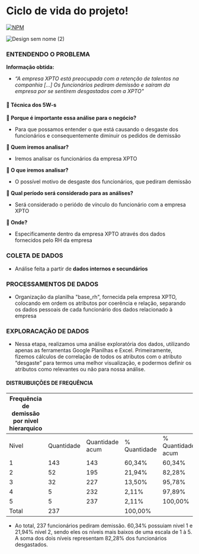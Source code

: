# Ciclo de vida do projeto!

[![NPM](https://img.shields.io/npm/l/react)](https://github.com/GaabrielCoosta/Changelle_HandTalk/blob/main/LICENSE)

![Design sem nome (2)](https://github.com/GaabrielCoosta/SoulCode/assets/108695592/e93df3c2-3724-40d9-840c-451c683d9229)

### ENTENDENDO O PROBLEMA
**Informação obtida:**
- *“A empresa XPTO está preocupada com a retenção de talentos na companhia [...] Os funcionários pediram demissão e saíram da empresa por se sentirem desgastados com a XPTO"*

#### 💎 Técnica dos 5W-s

**📌 Porque é importante essa análise para o negócio?**

- Para que possamos entender o que está causando o desgaste dos funcionários e consequentemente diminuir os pedidos de demissão

**📌 Quem iremos analisar?**

- Iremos analisar os funcionários da empresa XPTO

**📌 O que iremos analisar?**

- O possível motivo de desgaste dos funcionários, que pediram demissão

**📌 Qual período será considerado para as análises?**

- Será considerado o periódo de vínculo do funcionário com a empresa XPTO

**📌 Onde?**

- Especificamente dentro da empresa XPTO através dos dados fornecidos pelo RH da empresa

### COLETA DE DADOS 

- Análise feita a partir de **dados internos e secundários**

### PROCESSAMENTOS DE DADOS

- Organização da planilha "base_rh", fornecida pela empresa XPTO, colocando em ordem os atributos por coerência e relação, separando os dados pessoais de cada funcionário dos dados relacionado à empresa

### EXPLORACAÇÃO DE DADOS 

- Nessa etapa, realizamos uma análise exploratória dos dados, utilizando apenas as ferramentas Google Planilhas e Excel. 
Primeiramente, fizemos cálculos de correlação de todos os atributos com o atributo “desgaste” para termos uma melhor visualização,
e podermos definir os atributos como relevantes ou não para nossa análise. 
  
#### DISTRUIBUIÇÕES DE FREQUÊNCIA

Frequência de demissão por nivel hierarquico |   |   |   |  
-- | -- | -- | -- | --
Nivel | Quantidade | Quantidade acum | % Quantidade | % Quantidade acum
1 | 143 | 143 | 60,34% | 60,34%
2 | 52 | 195 | 21,94% | 82,28%
3 | 32 | 227 | 13,50% | 95,78%
4 | 5 | 232 | 2,11% | 97,89%
5 | 5 | 237 | 2,11% | 100,00%
Total | 237 |   | 100,00% |  

- Ao total, 237 funcionários pediram demissão. 60,34% possuiam nivel 1 e 21,94% nível 2, sendo eles os níveis mais baixos de uma escala de 1 à 5. A soma dos dois níveis representam 82,28% dos funcionários desgastados.

